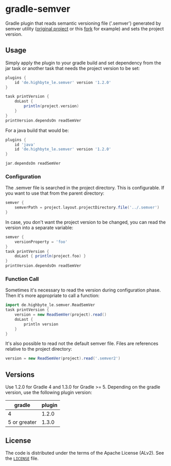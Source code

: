 # gradle-semver

Gradle plugin that reads semantic versioning file ('.semver') generated by semver utility 
([original project][1] or this [fork][2] for example)
and sets the project version.

## Usage

Simply apply the plugin to your gradle build and set dependency from the jar task 
or another task that needs the project version to be set:

```gradle
plugins {
    id 'de.highbyte_le.semver' version '1.2.0'
}

task printVersion {
    doLast {
        println(project.version)
    }
}
printVersion.dependsOn readSemVer

```

For a java build that would be:
```gradle
plugins {
    id 'java'
    id 'de.highbyte_le.semver' version '1.2.0'
}

jar.dependsOn readSemVer
```

### Configuration

The .semver file is searched in the project directory. This is configurable.
If you want to use that from the parent directory:
```gradle
semver {
    semverPath = project.layout.projectDirectory.file('../.semver')
}
```

In case, you don't want the project version to be changed, you can read the version into a separate
variable:
```gradle
semver {
    versionProperty = 'foo'
}
task printVersion {
    doLast { println(project.foo) }
}
printVersion.dependsOn readSemVer
``` 

### Function Call

Sometimes it's necessary to read the version during configuration phase. Then it's more appropriate to
call a function:
```gradle
import de.highbyte_le.semver.ReadSemVer
task printVersion {
    version = new ReadSemVer(project).read()
    doLast {
        println version
    }
}
```

It's also possible to read not the default semver file. Files are references relative to the
project directory:
```gradle
version = new ReadSemVer(project).read('.semver2')
```
 
## Versions

Use 1.2.0 for Gradle 4 and 1.3.0 for Gradle >= 5.
Depending on the gradle version, use the following plugin version:

|gradle|plugin|
|------|------|
|4     | 1.2.0|
|5 or greater| 1.3.0|


## License

The code is distributed under the terms of the Apache License (ALv2). See the [`LICENSE`][3] file.

[1]: https://github.com/flazz/semver
[2]: https://github.com/haf/semver
[3]: https://github.com/pmairif/gradle-semver/blob/master/LICENSE
